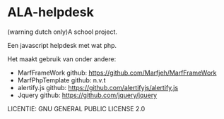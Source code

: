 # ALA-helpdesk
(warning dutch only)A school project.

Een javascript helpdesk met wat php.

Het maakt gebruik van onder andere:
* MarfFrameWork github: https://github.com/Marfjeh/MarfFrameWork
* MarfPhpTemplate github: n.v.t
* alertify.js github: https://github.com/alertifyjs/alertify.js
* Jquery github: https://github.com/jquery/jquery

LICENTIE:  GNU GENERAL PUBLIC LICENSE 2.0
